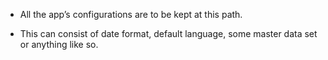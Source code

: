 - All the app’s configurations are to be kept at this path.

- This can consist of date format, default language, some master data set or anything like so.
